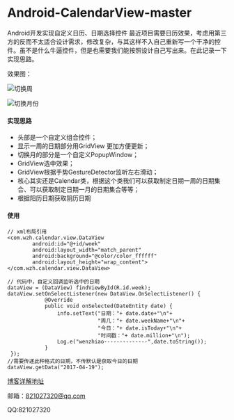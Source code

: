 # Android-CalendarView-master
Android开发实现自定义日历、日期选择控件
最近项目需要日历效果，考虑用第三方的反而不太适合设计需求，修改复杂，与其这样不入自己重新写一个干净的控件。虽不是什么牛逼控件，但是也需要我们能按照设计自己写出来。在此记录一下实现思路。

效果图：

![切换周](http://upload-images.jianshu.io/upload_images/2018489-4717cf33106e3544.jpg?imageMogr2/auto-orient/strip%7CimageView2/2/w/1240)

![切换月份](http://upload-images.jianshu.io/upload_images/2018489-eba2c986665394ac.jpg?imageMogr2/auto-orient/strip%7CimageView2/2/w/1240)

#### 实现思路
* 头部是一个自定义组合控件；
* 显示一周的日期部分用GridView 更加方便更新；
* 切换月的部分是一个自定义PopupWindow；
* GridView选中效果；
* GridView根据手势GestureDetector监听左右滑动；
* 核心其实还是Calendar类，根据这个类我们可以获取制定日期一周的日期集合、可以获取制定日期一月的日期集合等等；
* 根据阳历日期获取阴历日期

#### 使用
```
// xml布局引用
<com.wzh.calendar.view.DataView
        android:id="@+id/week"
        android:layout_width="match_parent"
        android:background="@color/color_ffffff"
        android:layout_height="wrap_content">
</com.wzh.calendar.view.DataView>

// 代码中，自定义回调监听选中的日期
dataView = (DataView) findViewById(R.id.week);
dataView.setOnSelectListener(new DataView.OnSelectListener() {
            @Override
            public void onSelected(DateEntity date) {
                info.setText("日期："+ date.date+"\n"+
                             "周几："+ date.weekName+"\n"+
                             "今日："+ date.isToday+"\n"+
                             "时间戳："+ date.million+"\n");
                Log.e("wenzhiao--------------",date.toString());
            }
 });
//需要传递此种格式的日期，不传默认是获取今日的日期
dataView.getData("2017-04-19");
```
[博客详解地址](http://www.jianshu.com/p/a2f102c728ce)

邮箱：821027320@qq.com

QQ:821027320